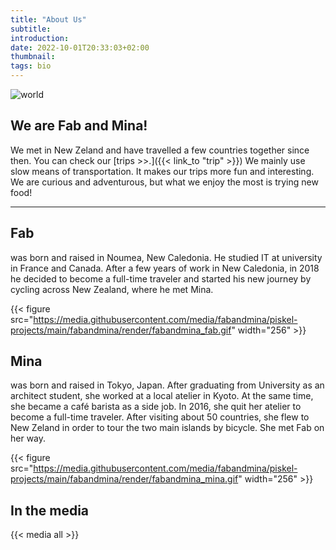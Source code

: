 ```yaml
---
title: "About Us"
subtitle: 
introduction: 
date: 2022-10-01T20:33:03+02:00
thumbnail:
tags: bio
---
```

<!-- ![Fab avatar]({{< param avatar_fabandmina >}}) -->
![world](/favicon.ico)
## We are Fab and Mina! 
We met in New Zeland and have travelled a few countries together since then. 
You can check our [trips >>.]({{< link_to "trip" >}})
We mainly use slow means of transportation. It makes our trips more fun and interesting.
We are curious and adventurous, but what we enjoy the most is trying new food!

<hr>

## Fab
was born and raised in Noumea, New Caledonia. He studied IT at university in France and Canada. After a few years of work in New Caledonia, in 2018 he decided to become a full-time traveler and started his new journey by cycling across New Zealand, where he met Mina.

{{< figure src="https://media.githubusercontent.com/media/fabandmina/piskel-projects/main/fabandmina/render/fabandmina_fab.gif" width="256" >}}

## Mina
was born and raised in Tokyo, Japan. After graduating from University as an architect student, she worked at a local atelier in Kyoto. At the same time, she became a café barista as a side job. In 2016, she quit her atelier to become a full-time traveler. After visiting about 50 countries, she flew to New Zeland in order to tour the two main islands by bicycle. She met Fab on her way. 

{{< figure src="https://media.githubusercontent.com/media/fabandmina/piskel-projects/main/fabandmina/render/fabandmina_mina.gif" width="256" >}}

## In the media
{{< media all >}}